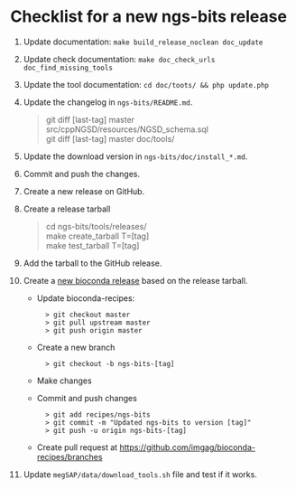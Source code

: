 # Checklist for a new ngs-bits release

1. Update documentation: `make build_release_noclean doc_update`
1. Update check documentation: `make doc_check_urls doc_find_missing_tools`
1. Update the tool documentation: `cd doc/toots/ && php update.php`
1. Update the changelog in `ngs-bits/README.md`.

	> git diff [last-tag] master src/cppNGSD/resources/NGSD_schema.sql  
	> git diff [last-tag] master doc/tools/
 

1. Update the download version in `ngs-bits/doc/install_*.md`.
1. Commit and push the changes.
1. Create a new release on GitHub.
1. Create a release tarball

	> cd ngs-bits/tools/releases/  
	> make create\_tarball T=[tag]  
	> make test\_tarball T=[tag] 

1. Add the tarball to the GitHub release.
1. Create a [new bioconda release](https://bioconda.github.io/contribute-a-recipe.html#update-repo) based on the release tarball.
	* Update bioconda-recipes:
			
			> git checkout master
			> git pull upstream master
			> git push origin master	
	* Create a new branch
			
			> git checkout -b ngs-bits-[tag]
	* Make changes
	* Commit and push changes
			
			> git add recipes/ngs-bits
			> git commit -m "Updated ngs-bits to version [tag]"
			> git push -u origin ngs-bits-[tag]
	* Create pull request at <https://github.com/imgag/bioconda-recipes/branches>
1. Update `megSAP/data/download_tools.sh` file and test if it works.
